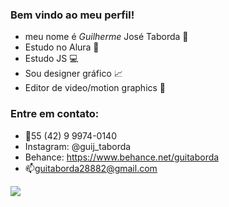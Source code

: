 ### Bem vindo ao meu perfil!

- meu nome é _Guilherme_ José Taborda 🥇 
- Estudo no Alura 📖
- Estudo JS 💻
- Sou designer gráfico 📈
- Editor de video/motion graphics 🎥

### Entre em contato:
  
-  📱55 (42) 9 9974-0140
-  Instagram: @guij_taborda
-  Behance: https://www.behance.net/guitaborda
-  📫guitaborda28882@gmail.com


  ![](https://media.tenor.com/EkTCtB-0hncAAAAd/the-rock-eyebrow-the-rock-sus.gif)
